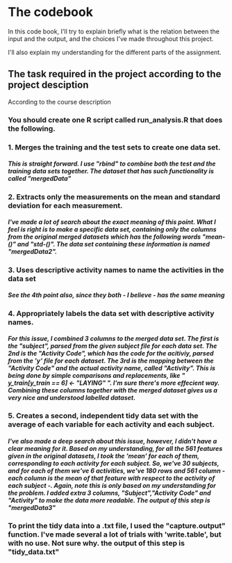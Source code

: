 # The codebook
In this code book, I'll try to explain briefly what is the relation between the input and the output, and the choices I've made throughout this project.

I'll also explain my understanding for the different parts of the assignment.

## The task required in the project according to the project desciption
According to the course description
### You should create one R script called run_analysis.R that does the following. 

### 1. Merges the training and the test sets to create one data set.
##### This is straight forward. I use "rbind" to combine both the test and the training data sets together. The dataset that has such functionality is called "mergedData"

### 2. Extracts only the measurements on the mean and standard deviation for each measurement. 
##### I've made a lot of search about the exact meaning of this point. What I feel is right is to make a specific data set, containing only the columns from the original merged datasets which has the following words "mean-()" and "std-()". The data set containing these information is named "mergedData2".

### 3. Uses descriptive activity names to name the activities in the data set
##### See the 4th point also, since they both - I believe - has the same meaning


### 4. Appropriately labels the data set with descriptive activity names. 
##### For this issue, I combined 3 columns to the merged data set. The first is the "subject", parsed from the given subject file for each data set. The 2nd is the "Activity Code", which has the code for the acitiviy, parsed from the 'y' file for each dataset. The 3rd is the mapping between the "Activity Code" and the actual activity name, called "Activity". This is being done by simple comparisons and replacements, like " y_train[y_train == 6] <- "LAYING" ". I'm sure there's more effecient way. Combining these columns together with the merged dataset gives us a very nice and understood labelled dataset.



### 5. Creates a second, independent tidy data set with the average of each variable for each activity and each subject. 
##### I've also made a deep search about this issue, however, I didn't have a clear meaning for it. Based on my understanding, for all the 561 features given in the original datasets, I took the 'mean' for each of them, corresponding to each activity for each subject. So, we've 30 subjects, and for each of them we've 6 activities, we've 180 rows and 561 column - each column is the mean of that feature with respect to the activity of each subject -. Again, note this is only based on my understanding for the problem. I added extra 3 columns, "Subject","Activity Code" and "Activity" to make the data more readable. The output of this step is "mergedData3"

### To print the tidy data into a .txt file, I used the "capture.output" function. I've made several a lot of trials with 'write.table', but with no use. Not sure why. the output of this step is "tidy_data.txt"